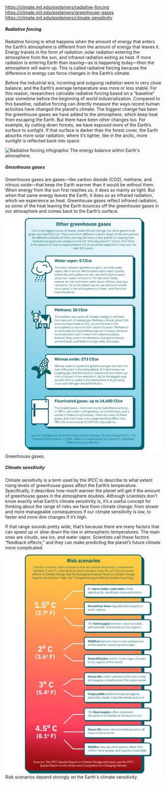 https://climate.mit.edu/explainers/radiative-forcing
https://climate.mit.edu/explainers/greenhouse-gases
https://climate.mit.edu/explainers/climate-sensitivity

##### Radiative forcing
Radiative forcing is what happens when the amount of energy that enters the Earth’s atmosphere is different from the amount of energy that leaves it. Energy travels in the form of radiation: solar radiation entering the atmosphere from the sun, and infrared radiation exiting as heat. If more radiation is entering Earth than leaving—as is happening today—then the atmosphere will warm up. This is called radiative forcing because the difference in energy can force changes in the Earth’s climate.

Before the industrial era, incoming and outgoing radiation were in very close balance, and the Earth’s average temperature was more or less stable. For this reason, researchers calculate radiative forcing based on a “baseline” year sometime before the beginning of world industrialization. Compared to this baseline, radiative forcing can directly measure the ways recent human activities have changed the planet’s climate. The biggest change has been the greenhouse gases we have added to the atmosphere, which keep heat from escaping the Earth. But there have been other changes too. For example, by cutting down forests, we have exposed more of the Earth’s surface to sunlight. If that surface is darker than the forest cover, the Earth absorbs more solar radiation; where it’s lighter, like in the arctic, more sunlight is reflected back into space.

![Radiative forcing infographic](Figures/Radiative%20forcing%20infographic.png) The energy balance within Earth's atmosphere.

##### Greenhouse gases
Greenhouse gases are gases—like carbon dioxide (CO2), methane, and nitrous oxide—that keep the Earth warmer than it would be without them. When energy from the sun first reaches us, it does so mainly as light. But when that same energy leaves the Earth, it does so as infrared radiation, which we experience as heat. Greenhouse gases reflect infrared radiation, so some of the heat leaving the Earth bounces off the greenhouse gases in our atmosphere and comes back to the Earth’s surface.

![Greenhouse Gases Infographic_1](Figures/Greenhouse%20Gases%20Infographic_1.png) Greenhouse gases.

##### Climate sensitivity
Climate sensitivity is a term used by the IPCC to describe to what extent rising levels of greenhouse gases affect the Earth’s temperature. Specifically, it describes how much warmer the planet will get if the amount of greenhouse gases in the atmosphere doubles. Although scientists don’t know exactly what Earth’s climate sensitivity is, it’s a useful concept for thinking about the range of risks we face from climate change: from slower and more manageable consequences if our climate sensitivity is low, to faster and more dire changes if it’s high.

If that range sounds pretty wide, that’s because there are many factors that can speed up or slow down the rise in atmospheric temperatures. The main ones are clouds, sea ice, and water vapor. Scientists call these factors “feedback effects,” and they can make predicting the planet’s future climate more complicated.

![Degrees of Risk Infographic_0](Figures/Degrees%20of%20Risk%20Infographic_0.png) Risk scenarios depend strongly on the Earth's climate sensitivity.